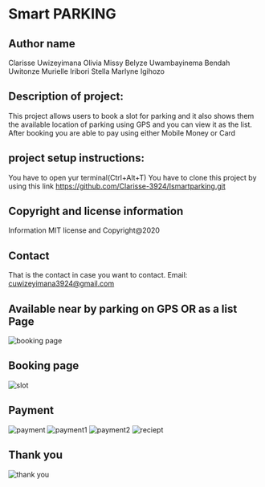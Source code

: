 # Smart PARKING

## Author name 

Clarisse Uwizeyimana
Olivia Missy 
Belyze Uwambayinema
Bendah Uwitonze
Murielle Iribori
Stella Marlyne Igihozo

## Description of project:

This project allows users to book a slot for parking and it also shows them the available location of parking using GPS and you can view it as the list. After booking you are able to pay using either Mobile Money or Card
## project setup instructions:

You have to open yur terminal(Ctrl+Alt+T) You have to clone this project by using this link https://github.com/Clarisse-3924/Ismartparking.git

## Copyright and license information
Information MIT license and Copyright@2020

## Contact

That is the contact in case you want to contact. Email: cuwizeyimana3924@gmail.com

## Available  near by parking on GPS OR as a list Page

![booking page](https://user-images.githubusercontent.com/71278856/112112444-37bb4900-8bbe-11eb-8bff-dc30f76fdfd6.png)

## Booking page

![slot](https://user-images.githubusercontent.com/71278856/112113546-9a611480-8bbf-11eb-8b24-b70190aac459.png)

## Payment
![payment](https://user-images.githubusercontent.com/71278856/112113638-bcf32d80-8bbf-11eb-9aa4-b8afafab7b2f.png)
![payment1](https://user-images.githubusercontent.com/71278856/112113640-bcf32d80-8bbf-11eb-97ad-fd9dad03a5ba.png)
![payment2](https://user-images.githubusercontent.com/71278856/112113704-d2685780-8bbf-11eb-9c9d-ada0ddba6765.png)
![reciept](https://user-images.githubusercontent.com/71278856/112114167-676b5080-8bc0-11eb-8f9a-711721be3d7d.png)

## Thank you
![thank you](https://user-images.githubusercontent.com/71278856/112114174-6a664100-8bc0-11eb-99f2-84968509b000.png)
